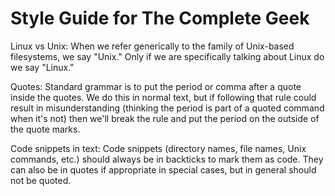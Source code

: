 # Style Guide for The Complete Geek

Linux vs Unix: When we refer generically to the family of Unix-based filesystems, we say "Unix." Only if we are specifically talking about Linux do we say "Linux."

Quotes: Standard grammar is to put the period or comma after a quote inside the quotes. We do this in normal text, but if following that rule could result in misunderstanding (thinking the period is part of a quoted command when it's not) then we'll break the rule and put the period on the outside of the quote marks.

Code snippets in text: Code snippets (directory names, file names, Unix commands, etc.) should always be in backticks to mark them as code. They can also be in quotes if appropriate in special cases, but in general should not be quoted.

